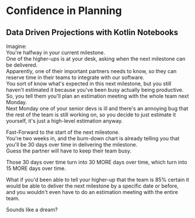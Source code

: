 # Confidence in Planning
## Data Driven Projections with Kotlin Notebooks
Imagine:  
You're halfway in your current milestone.  
One of the higher-ups is at your desk, asking when the next milestone can be delivered.  
Apparently, one of their important partners needs to know, so they can reserve time in their teams to integrate with our software.   
You sort of know what's expected in this next milestone, but you still haven't estimated it because you've been busy actually being productive.  
So, you tell them you'll plan an estimation meeting with the whole team next Monday.  
Next Monday one of your senior devs is ill and there's an annoying bug that the rest of the team is still working on, so you decide to just estimate it yourself, it's just a high-level estimation anyway.

Fast-Forward to the start of the next milestone.  
You're two weeks in, and the burn-down chart is already telling you that you'll be 30 days over time in delivering the milestone.  
Guess the partner will have to keep their team busy.

Those 30 days over time turn into 30 MORE days over time, which turn into 15 MORE days over time.

What if you'd been able to tell your higher-up that the team is 85% certain it would be able to deliver the next milestone by a specific date or before,  
and you wouldn't even have to do an estimation meeting with the entire team.

Sounds like a dream?